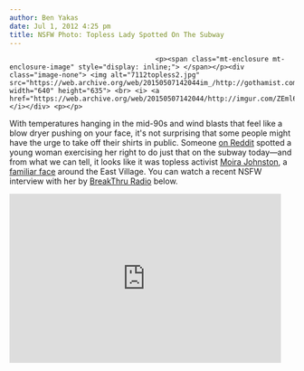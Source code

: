 ```yaml
---
author: Ben Yakas
date: Jul 1, 2012 4:25 pm
title: NSFW Photo: Topless Lady Spotted On The Subway
---
```


	
										<p><span class="mt-enclosure mt-enclosure-image" style="display: inline;"> </span></p><div class="image-none"> <img alt="7112topless2.jpg" src="https://web.archive.org/web/20150507142044im_/http://gothamist.com/attachments/byakas/7112topless2.jpg" width="640" height="635"> <br> <i> <a href="https://web.archive.org/web/20150507142044/http://imgur.com/ZEml6">via</a></i></div> <p></p>

<p>With temperatures hanging in the mid-90s and wind blasts that feel like a blow dryer pushing on your face, it&apos;s not surprising that some people might have the urge to take off their shirts in public. Someone <a href="https://web.archive.org/web/20150507142044/http://www.reddit.com/r/nyc/comments/vvt0j/so_this_happenednsfw/">on Reddit</a> spotted a young woman exercising her right to do just that on the subway today&#x2014;and from what we can tell, it looks like it was topless activist <a href="https://web.archive.org/web/20150507142044/http://gothamist.com/2012/05/18/east_village_topless_woman_gets_sup.php">Moira Johnston</a>, a <a href="https://web.archive.org/web/20150507142044/http://gothamist.com/2012/05/20/video_a_nsfw_interview_with_the_eas.php">familiar face</a> around the East Village. You can watch a recent NSFW interview with her by <a href="https://web.archive.org/web/20150507142044/http://breakthruradio.com/#/post/?blog=85&amp;post=5872">BreakThru Radio</a> below.</p>

<p><iframe src="https://web.archive.org/web/20150507142044if_/http://blip.tv/play/h7BOgvqqdAI.html?p=1" width="480" height="299" frameborder="0" allowfullscreen></iframe><embed type="application/x-shockwave-flash" src="https://web.archive.org/web/20150507142044oe_/http://a.blip.tv/api.swf#h7BOgvqqdAI" style="display:none"></p>					
										
									
				